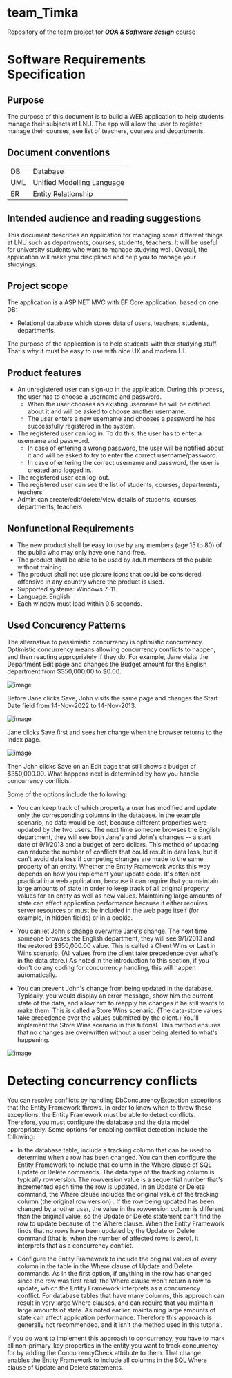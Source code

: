 # team_Timka
Repository of the team project for __*OOA &amp; Software design*__ course

# Software Requirements Specification
## Purpose
The purpose of this document is to build a WEB application to help students manage their subjects at LNU. The app will allow the user to register, manage their courses, see list of teachers, courses and departments.

## Document conventions

|      |                             |
| ---- | --------------------------- |
| DB   | Database                    |
| UML  | Unified Modelling Language  |
| ER   | Entity Relationship         |

## Intended audience and reading suggestions
This document describes an application for managing some different things at LNU such as departments, courses, students, teachers. It will be useful for university students who want to manage studying well. Overall, the application will make you disciplined and help you to manage your studyings.

## Project scope

The application is a ASP.NET MVC with EF Core application, based on one DB:
- Relational database which stores data of users, teachers, students, departments.

The purpose of the application is to help students with ther studying stuff. That's why it must be easy to use with nice UX and modern UI.

## Product features

- An unregistered user can sign-up in the application. During this process, the user has to choose a username and password. 
  - When the user chooses an existing username he will be notified about it and will be asked to choose another username. 
  - The user enters a new username and chooses a password he has successfully registered in the system.
- The registered user can log in. To do this, the user has to enter a username and password.
  - In case of entering a wrong password, the user will be notified about it and will be asked to try to enter the correct username/password.
  - In case of entering the correct username and password, the user is created and logged in.
- The registered user can log-out.
- The registered user can see the list of students, courses, departments, teachers
- Admin can create/edit/delete/view details of students, courses, departments, teachers

## Nonfunctional Requirements
- The new product shall be easy to use by any members (age 15 to 80) of the public who may only have one hand free.
- The product shall be able to be used by adult members of the public without training.
- The product shall not use picture icons that could be considered offensive in any country where the product is used.
- Supported systems: Windows 7-11.
- Language: English
- Each window must load within 0.5 seconds.

## Used Concurency Patterns
The alternative to pessimistic concurrency is optimistic concurrency. Optimistic concurrency means allowing concurrency conflicts to happen, and then reacting appropriately if they do. For example, Jane visits the Department Edit page and changes the Budget amount for the English department from $350,000.00 to $0.00.

![image](https://user-images.githubusercontent.com/47561214/202406314-52c07d9d-5c18-4961-8587-39fdceed7233.png)

Before Jane clicks Save, John visits the same page and changes the Start Date field from 14-Nov-2022 to 14-Nov-2013.

![image](https://user-images.githubusercontent.com/47561214/202407538-59237b63-fd0e-4210-9888-989489048309.png)

Jane clicks Save first and sees her change when the browser returns to the Index page.

![image](https://user-images.githubusercontent.com/47561214/202406874-7b9cf159-9e35-4481-a414-894a4edf48b3.png)

Then John clicks Save on an Edit page that still shows a budget of $350,000.00. What happens next is determined by how you handle concurrency conflicts.

Some of the options include the following:

- You can keep track of which property a user has modified and update only the corresponding columns in the database.
  In the example scenario, no data would be lost, because different properties were updated by the two users. The next time someone browses the English department, they will see both Jane's and John's changes -- a start date of 9/1/2013 and a budget of zero dollars. This method of updating can reduce the number of conflicts that could result in data loss, but it can't avoid data loss if competing changes are made to the same property of an entity. Whether the Entity Framework works this way depends on how you implement your update code. It's often not practical in a web application, because it can require that you maintain large amounts of state in order to keep track of all original property values for an entity as well as new values. Maintaining large amounts of state can affect application performance because it either requires server resources or must be included in the web page itself (for example, in hidden fields) or in a cookie.

- You can let John's change overwrite Jane's change.
  The next time someone browses the English department, they will see 9/1/2013 and the restored $350,000.00 value. This is called a Client Wins or Last in Wins scenario. (All values from the client take precedence over what's in the data store.) As noted in the introduction to this section, if you don't do any coding for concurrency handling, this will happen automatically.

- You can prevent John's change from being updated in the database.
  Typically, you would display an error message, show him the current state of the data, and allow him to reapply his changes if he still wants to make them. This is called a Store Wins scenario. (The data-store values take precedence over the values submitted by the client.) You'll implement the Store Wins scenario in this tutorial. This method ensures that no changes are overwritten without a user being alerted to what's happening.

![image](https://user-images.githubusercontent.com/47561214/202407265-04a945db-f9f6-40dc-874a-e4399a1b507e.png)


# Detecting concurrency conflicts

You can resolve conflicts by handling DbConcurrencyException exceptions that the Entity Framework throws. In order to know when to throw these exceptions, the Entity Framework must be able to detect conflicts. Therefore, you must configure the database and the data model appropriately. Some options for enabling conflict detection include the following:

- In the database table, include a tracking column that can be used to determine when a row has been changed. You can then configure the Entity Framework to include that column in the Where clause of SQL Update or Delete commands.
  The data type of the tracking column is typically rowversion. The rowversion value is a sequential number that's incremented each time the row is updated. In an Update or Delete command, the Where clause includes the original value of the tracking column (the original row version) . If the row being updated has been changed by another user, the value in the rowversion column is different than the original value, so the Update or Delete statement can't find the row to update because of the Where clause. When the Entity Framework finds that no rows have been updated by the Update or Delete command (that is, when the number of affected rows is zero), it interprets that as a concurrency conflict.

- Configure the Entity Framework to include the original values of every column in the table in the Where clause of Update and Delete commands.
  As in the first option, if anything in the row has changed since the row was first read, the Where clause won't return a row to update, which the Entity Framework interprets as a concurrency conflict. For database tables that have many columns, this approach can result in very large Where clauses, and can require that you maintain large amounts of state. As noted earlier, maintaining large amounts of state can affect application performance. Therefore this approach is generally not recommended, and it isn't the method used in this tutorial.

If you do want to implement this approach to concurrency, you have to mark all non-primary-key properties in the entity you want to track concurrency for by adding the ConcurrencyCheck attribute to them. That change enables the Entity Framework to include all columns in the SQL Where clause of Update and Delete statements.
